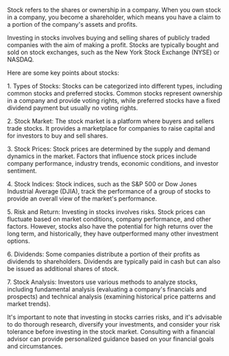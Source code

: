 <p>
Stock refers to the shares or ownership in a company. When you own stock in a company, you become a shareholder, which means you have a claim to a portion of the company's assets and profits.
</p><p>
Investing in stocks involves buying and selling shares of publicly traded companies with the aim of making a profit. Stocks are typically bought and sold on stock exchanges, such as the New York Stock Exchange (NYSE) or NASDAQ.
</p><p>
Here are some key points about stocks:
</p><p>
1. Types of Stocks: Stocks can be categorized into different types, including common stocks and preferred stocks. Common stocks represent ownership in a company and provide voting rights, while preferred stocks have a fixed dividend payment but usually no voting rights.
</p><p>
2. Stock Market: The stock market is a platform where buyers and sellers trade stocks. It provides a marketplace for companies to raise capital and for investors to buy and sell shares.
</p><p>
3. Stock Prices: Stock prices are determined by the supply and demand dynamics in the market. Factors that influence stock prices include company performance, industry trends, economic conditions, and investor sentiment.
</p><p>
4. Stock Indices: Stock indices, such as the S&P 500 or Dow Jones Industrial Average (DJIA), track the performance of a group of stocks to provide an overall view of the market's performance.
</p><p>
5. Risk and Return: Investing in stocks involves risks. Stock prices can fluctuate based on market conditions, company performance, and other factors. However, stocks also have the potential for high returns over the long term, and historically, they have outperformed many other investment options.
</p><p>
6. Dividends: Some companies distribute a portion of their profits as dividends to shareholders. Dividends are typically paid in cash but can also be issued as additional shares of stock.
</p><p>
7. Stock Analysis: Investors use various methods to analyze stocks, including fundamental analysis (evaluating a company's financials and prospects) and technical analysis (examining historical price patterns and market trends).
</p><p>
It's important to note that investing in stocks carries risks, and it's advisable to do thorough research, diversify your investments, and consider your risk tolerance before investing in the stock market. Consulting with a financial advisor can provide personalized guidance based on your financial goals and circumstances.
</p>